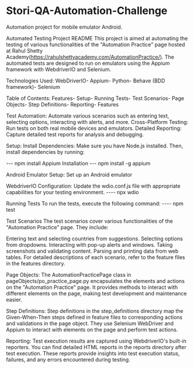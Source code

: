# Stori-QA-Automation-Challenge
Automation project for mobile emulator Android.

Automated Testing Project README
This project is aimed at automating the testing of various functionalities of the "Automation Practice" page hosted at Rahul Shetty Academy(https://rahulshettyacademy.com/AutomationPractice/). The automated tests are designed to run on emulators using the Appium framework with WebdriverIO and Selenium.

Technologies Used:
WebDriverIO-
Appium-
Python-
Behave (BDD framework)-
Selenium

Table of Contents:
Features-
Setup-
Running Tests-
Test Scenarios-
Page Objects-
Step Definitions-
Reporting-
Features

Test Automation: Automate various scenarios such as entering text, selecting options, interacting with alerts, and more.
Cross-Platform Testing: Run tests on both real mobile devices and emulators.
Detailed Reporting: Capture detailed test reports for analysis and debugging.

Setup:
Install Dependencies: Make sure you have Node.js installed. Then, install dependencies by running:

--- npm install
Appium Installation
--- npm install -g appium

Android Emulator Setup: Set up an Android emulator

WebdriverIO Configuration: Update the wdio.conf.js file with appropriate capabilities for your testing environment.
---- npx wdio

Running Tests
To run the tests, execute the following command:
---- npm test

Test Scenarios
The test scenarios cover various functionalities of the "Automation Practice" page. They include:

Entering text and selecting countries from suggestions.
Selecting options from dropdowns.
Interacting with pop-up alerts and windows.
Taking screenshots and validating content.
Parsing and printing data from web tables.
For detailed descriptions of each scenario, refer to the feature files in the features directory.

Page Objects:
The AutomationPracticePage class in pageObjects/po_practice_page.py encapsulates the elements and actions on the "Automation Practice" page. It provides methods to interact with different elements on the page, making test development and maintenance easier.

Step Definitions:
Step definitions in the step_definitions directory map the Given-When-Then steps defined in feature files to corresponding actions and validations in the page object. They use Selenium WebDriver and Appium to interact with elements on the page and perform test actions.

Reporting:
Test execution results are captured using WebdriverIO's built-in reporters. You can find detailed HTML reports in the reports directory after test execution. These reports provide insights into test execution status, failures, and any errors encountered during testing.
